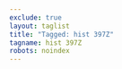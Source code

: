 ```yaml
---
exclude: true
layout: taglist
title: "Tagged: hist 397Z"
tagname: hist 397Z
robots: noindex
---
```

